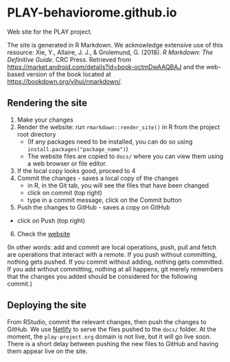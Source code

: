 # PLAY-behaviorome.github.io
Web site for the PLAY project.

The site is generated in R Markdown.
We acknowledge extensive use of this resource: Xie, Y., Allaire, J. J., & Grolemund, G. (2018). *R Markdown: The Definitive Guide*. CRC Press. Retrieved from https://market.android.com/details?id=book-octmDwAAQBAJ and the web-based version of the book located at <https://bookdown.org/yihui/rmarkdown/>.

## Rendering the site

1. Make your changes
2. Render the website: run `rmarkdown::render_site()` in R from the project root directory
    - (If any packages need to be installed, you can do so using `install.packages("package_name")`)
    - The website files are copied to `docs/` where you can view them using a web browser or file editor.
3. If the local copy looks good, proceed to 4
4. Commit the changes - saves a local copy of the changes
    - in R, in the Git tab, you will see the files that have been changed
    - click on commit (top right)
    - type in a commit message, click on the Commit button
5. Push the changes to GitHub - saves a copy on GitHub
- click on Push (top right)
6. Check the [website](https://PLAY-behaviorome.github.io/PLAY-project.org)

(In other words: add and commit are local operations, push, pull and fetch are operations that interact with a remote. If you push without committing, nothing gets pushed. If you commit without adding, nothing gets committed. If you add without committing, nothing at all happens, git merely remembers that the changes you added should be considered for the following commit.)


## Deploying the site

From RStudio, commit the relevant changes, then push the changes to GitHub.
We use [Netlify](netlify.com) to serve the files pushed to the `docs/` folder.
At the moment, the `play-project.org` domain is not live, but it will go live soon.
There is a short delay between pushing the new files to GitHub and having them appear live on the site.
